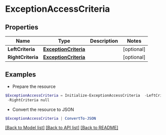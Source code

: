 # ExceptionAccessCriteria
## Properties

Name | Type | Description | Notes
------------ | ------------- | ------------- | -------------
**LeftCriteria** | [**ExceptionCriteria**](ExceptionCriteria.md) |  | [optional] 
**RightCriteria** | [**ExceptionCriteria**](ExceptionCriteria.md) |  | [optional] 

## Examples

- Prepare the resource
```powershell
$ExceptionAccessCriteria = Initialize-ExceptionAccessCriteria  -LeftCriteria null `
 -RightCriteria null
```

- Convert the resource to JSON
```powershell
$ExceptionAccessCriteria | ConvertTo-JSON
```

[[Back to Model list]](../README.md#documentation-for-models) [[Back to API list]](../README.md#documentation-for-api-endpoints) [[Back to README]](../README.md)

